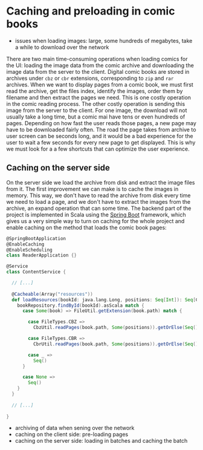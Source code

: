 # Caching and preloading in comic books

- issues when loading images: large, some hundreds of megabytes, take a while to download over the network

There are two main time-consuming operations when loading comics for the UI: loading the image data from the comic archive and downloading the image data from the server to the client. Digital comic books are stored in archives under `cbz` or `cbr` extensions, corresponding to `zip` and `rar` archives. When we want to display pages from a comic book, we must first read the archive, get the files index, identify the images, order them by filename and then extract the pages we need. This is one costly operation in the comic reading process. The other costly operation is sending this image from the server to the client.  For one image, the download will not usually take a long time, but a comic mai have tens or even hundreds of pages. Depending on how fast the user reads those pages, a new page may have to be downloaded fairly often. The road the page takes from archive to user screen can be seconds long, and it would be a bad experience for the user to wait a few seconds for every new page to get displayed. This is why we must look for a a few shortcuts that can optimize the user experience.

## Caching on the server side

On the server side we load the archive from disk and extract the image files from it. The first improvement we can make is to cache the images in memory. This way, we don't have to read the archive from disk every time we need to load a page, and we don't have to extract the images from the archive, an expand operation that can some time. The backend part of the project is implemented in Scala using the [Spring Boot](https://spring.io/projects/spring-boot) framework, which gives us a very simple way to turn on caching for the whole project and enable caching on the method that loads the comic book pages:

``` scala
@SpringBootApplication
@EnableCaching
@EnableScheduling
class ReaderApplication {}
```

``` scala
@Service
class ContentService {

  // [...]
    
  @Cacheable(Array("resources"))
  def loadResources(bookId: java.lang.Long, positions: Seq[Int]): Seq[Content] = {
    bookRepository.findById(bookId).asScala match {
      case Some(book) => FileUtil.getExtension(book.path) match {

        case FileTypes.CBZ =>
          CbzUtil.readPages(book.path, Some(positions)).getOrElse(Seq())

        case FileTypes.CBR =>
          CbrUtil.readPages(book.path, Some(positions)).getOrElse(Seq())

        case _ =>
          Seq()
      }

      case None =>
        Seq()
    }
  }
  
  // [...]
 
}
```

- archiving of data when sening over the network
- caching on the client side: pre-loading pages
- caching on the server side: loading in batches and caching the batch
